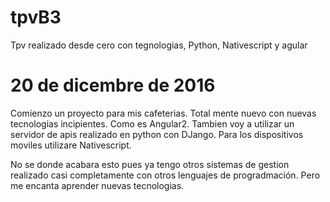 # tpvB3
Tpv realizado desde cero con tegnologias, Python, Nativescript y agular

# 20 de dicembre de 2016

   Comienzo un proyecto para mis cafeterias. Total mente nuevo con nuevas tecnologias incipientes. Como es Angular2. Tambien voy a utilizar un servidor de apis realizado en python con DJango. Para los dispositivos moviles utilizare Nativescript. 
 
   No se donde acabara esto pues ya tengo otros sistemas de gestion realizado casi completamente con otros lenguajes de progradmación. Pero me encanta aprender nuevas tecnologias. 

